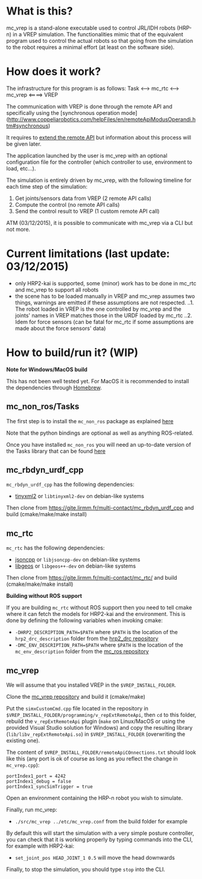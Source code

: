 What is this?
==

mc_vrep is a stand-alone executable used to control JRL/IDH robots (HRP-n) in a VREP simulation. The functionalities mimic that of the equivalent program used to control the actual robots so that going from the simulation to the robot requires a minimal effort (at least on the software side).

How does it work?
==

The infrastructure for this program is as follows:
Task <--> mc_rtc <--> mc_vrep <====> VREP

The communication with VREP is done through the remote API and specifically using the [synchronous operation mode] (http://www.coppeliarobotics.com/helpFiles/en/remoteApiModusOperandi.htm#synchronous)

It requires to [extend the remote API](http://www.coppeliarobotics.com/helpFiles/en/remoteApiExtension.htm) but information about this process will be given later.

The application launched by the user is mc_vrep with an optional configuration file for the controller (which controller to use, environment to load, etc...).

The simulation is entirely driven by mc_vrep, with the following timeline for each time step of the simulation:
1. Get joints/sensors data from VREP (2 remote API calls)
2. Compute the control (no remote API calls)
3. Send the control result to VREP (1 custom remote API call)

ATM (03/12/2015), it is possible to communicate with mc_vrep via a CLI but not more.

Current limitations (last update: 03/12/2015)
==

- only HRP2-kai is supported, some (minor) work has to be done in mc_rtc and mc_vrep to support all robots
- the scene has to be loaded manually in VREP and mc_vrep assumes two things, warnings are emitted if these assumptions are not respected.
..1. The robot loaded in VREP is the one controlled by mc_vrep and the joints' names in VREP matches those in the URDF loaded by mc_rtc
..2. Idem for force sensors (can be fatal for mc_rtc if some assumptions are made about the force sensors' data)

How to build/run it? (WIP)
==

**Note for Windows/MacOS build**

This has not been well tested yet. For MacOS it is recommended to install the dependencies through [Homebrew](http://brew.sh/).

mc_non_ros/Tasks
--

The first step is to install the `mc_non_ros` package as explained [here](https://gite.lirmm.fr/multi-contact/installation_wiki/wikis/home)

Note that the python bindings are optional as well as anything ROS-related.

Once you have installed `mc_non_ros` you will need an up-to-date version of the Tasks library that can be found [here](https://github.com/gergondet/Tasks)

mc_rbdyn_urdf_cpp
--

`mc_rbdyn_urdf_cpp` has the following dependencies:
* [tinyxml2](http://www.grinninglizard.com/tinyxml2/) or `libtinyxml2-dev` on debian-like systems

Then clone from https://gite.lirmm.fr/multi-contact/mc_rbdyn_urdf_cpp and build (cmake/make/make install)

mc_rtc
--

`mc_rtc` has the following dependencies:
* [jsoncpp](https://github.com/open-source-parsers/jsoncpp) or `libjsoncpp-dev` on debian-like systems
* [libgeos](https://github.com/libgeos/libgeos) or `libgeos++-dev` on debian-like systems

Then clone from https://gite.lirmm.fr/multi-contact/mc_rtc/ and build (cmake/make/make install)

**Building without ROS support**

If you are building `mc_rtc` without ROS support then you need to tell cmake where it can fetch the models for HRP2-kai and the environment. This is done by defining the following variables when invoking cmake:
* `-DHRP2_DESCRIPTION_PATH=$PATH` where `$PATH` is the location of the `hrp2_drc_description` folder from the [hrp2_drc repository](https://gite.lirmm.fr/mc-hrp2/hrp2_drc)
* `-DMC_ENV_DESCRIPTION_PATH=$PATH` where `$PATH` is the location of the `mc_env_description` folder from the [mc_ros repository](https://gite.lirmm.fr/multi-contact/mc_ros)

mc_vrep
--

We will assume that you installed VREP in the `$VREP_INSTALL_FOLDER`.

Clone the [mc_vrep repository](https://gite.lirmm.fr/multi-contact/mc_vrep) and build it (cmake/make)

Put the `simxCustomCmd.cpp` file located in the repository in `$VREP_INSTALL_FOLDER/programming/v_repExtRemoteApi`, then `cd` to this folder, rebuild the `v_repExtRemoteApi` plugin (`make` on Linux/MacOS or using the provided Visual Studio solution for Windows) and copy the resulting library (`lib/libv_repExtRemoteApi.so`) in `$VREP_INSTALL_FOLDER` (overwriting the existing one).

The content of `$VREP_INSTALL_FOLDER/remoteApiCOnnections.txt` should look like this (any port is ok of course as long as you reflect the change in `mc_vrep.cpp`):
```
portIndex1_port = 4242
portIndex1_debug = false
portIndex1_syncSimTrigger = true
```

Open an environment containing the HRP-n robot you wish to simulate.

Finally, run mc_vrep:
* `./src/mc_vrep ../etc/mc_vrep.conf` from the build folder for example

By default this will start the simulation with a very simple posture controller, you can check that it is working properly by typing commands into the CLI, for example with HRP2-kai:
* `set_joint_pos HEAD_JOINT_1 0.5` will move the head downwards

Finally, to stop the simulation, you should type `stop` into the CLI.